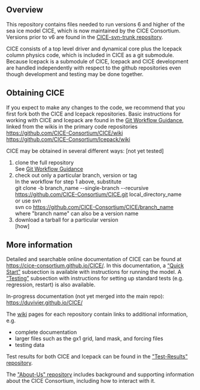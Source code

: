 
## Overview

This repository contains files needed to run versions 6 and higher of the sea ice model CICE, which is now maintained by the CICE Consortium.  Versions prior to v6 are found in the [CICE-svn-trunk repository](https://github.com/CICE-Consortium/CICE-svn-trunk).

CICE consists of a top level driver and dynamical core plus the Icepack column physics code, which is included in CICE as a git submodule.  Because Icepack is a submodule of CICE, Icepack and CICE development are handled independently with respect to the github repositories even though development and testing may be done together. 

## Obtaining CICE

If you expect to make any changes to the code, we recommend that you first fork both the CICE and Icepack repositories.  Basic instructions for working with CICE and Icepack are found in the [Git Workflow Guidance](https://github.com/CICE-Consortium/About-Us/wiki/Git-Workflow-Guidance), linked from the wikis in the primary code repositories    
https://github.com/CICE-Consortium/CICE/wiki    
https://github.com/CICE-Consortium/Icepack/wiki

CICE may be obtained in several different ways:  [not yet tested]    
1.  clone the full repository    
See [Git Workflow Guidance](https://github.com/CICE-Consortium/About-Us/wiki/Git-Workflow-Guidance)   
2.  check out only a particular branch, version or tag    
In the workflow for step 1 above, substitute    
    git clone -b branch_name --single-branch --recursive https://github.com/CICE-Consortium/CICE.git local_directory_name  
or use svn    
    svn co https://github.com/CICE-Consortium/CICE/branch_name    
where "branch name" can also be a version name    
3.  download a tarball for a particular version    
[how]

## More information

Detailed and searchable online documentation of CICE can be found at https://cice-consortium.github.io/CICE/. In this documentation, a [“Quick Start”](https://cice-consortium.github.io/CICE/cice_1_introduction.html#quick-start-guide) subsection is available with instructions for running the model. A [“Testing”](https://cice-consortium.github.io/CICE/cice_3_user_guide.html#testing-cice) subsection with instructions for setting up standard tests (e.g. regression, restart) is also available. 

In-progress documentation (not yet merged into the main repo): https://duvivier.github.io/CICE/ 

The [wiki](https://github.com/CICE-Consortium/CICE/wiki) pages for each repository contain links to additional information, e.g.    
- complete documentation 
- larger files such as the gx1 grid, land mask, and forcing files
- testing data

Test results for both CICE and Icepack can be found in the ["Test-Results" repository](https://github.com/CICE-Consortium/Test-Results).

The ["About-Us" repository](https://github.com/CICE-Consortium/About-Us) includes background and supporting information about the CICE Consortium, including how to interact with it.    
